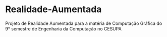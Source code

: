 # Realidade-Aumentada
Projeto de Realidade Aumentada para a matéria de Computação Gráfica do 9° semestre de Engenharia da Computação no CESUPA
